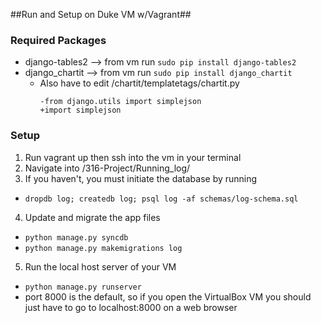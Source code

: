 ##Run and Setup on Duke VM w/Vagrant##

### Required Packages ###
- django-tables2 --> from vm run `sudo pip install django-tables2`
- django_chartit --> from vm run `sudo pip install django_chartit`
  - Also have to edit /chartit/templatetags/chartit.py
    ```
    -from django.utils import simplejson
    +import simplejson
    ```

### Setup ###
1. Run vagrant up then ssh into the vm in your terminal
2. Navigate into /316-Project/Running_log/
3. If you haven't, you must initiate the database by running
  - `dropdb log; createdb log; psql log -af schemas/log-schema.sql`
4. Update and migrate the app files
  - `python manage.py syncdb`
  - `python manage.py makemigrations log`
5. Run the local host server of your VM
  - `python manage.py runserver`
  - port 8000 is the default, so if you open the VirtualBox VM you should just have to go to localhost:8000 on a web browser
